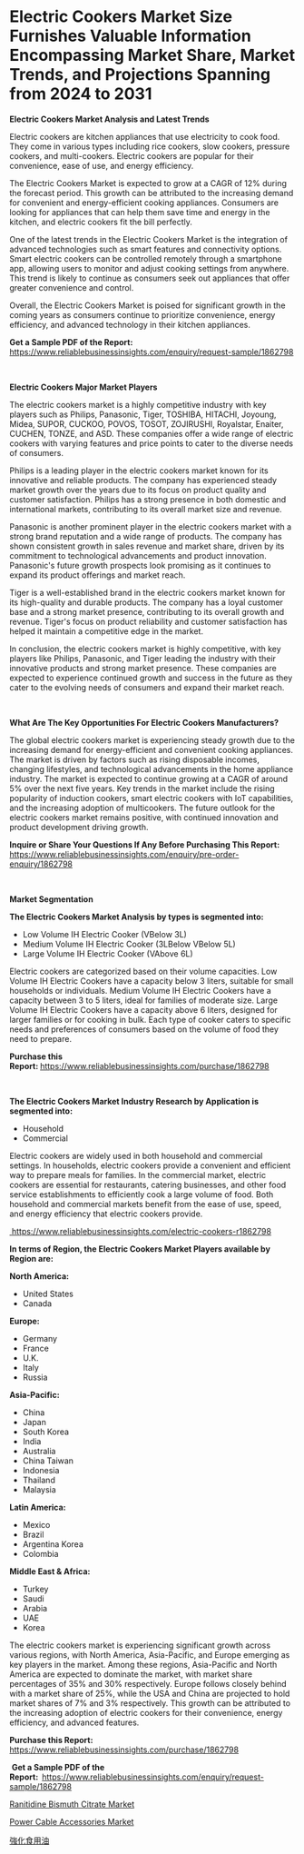 <p><h1>Electric Cookers Market Size Furnishes Valuable Information Encompassing Market Share, Market Trends, and Projections Spanning from 2024 to 2031</h1></p><p><strong>Electric Cookers Market Analysis and Latest Trends</strong></p>
<p><p>Electric cookers are kitchen appliances that use electricity to cook food. They come in various types including rice cookers, slow cookers, pressure cookers, and multi-cookers. Electric cookers are popular for their convenience, ease of use, and energy efficiency.</p><p>The Electric Cookers Market is expected to grow at a CAGR of 12% during the forecast period. This growth can be attributed to the increasing demand for convenient and energy-efficient cooking appliances. Consumers are looking for appliances that can help them save time and energy in the kitchen, and electric cookers fit the bill perfectly.</p><p>One of the latest trends in the Electric Cookers Market is the integration of advanced technologies such as smart features and connectivity options. Smart electric cookers can be controlled remotely through a smartphone app, allowing users to monitor and adjust cooking settings from anywhere. This trend is likely to continue as consumers seek out appliances that offer greater convenience and control.</p><p>Overall, the Electric Cookers Market is poised for significant growth in the coming years as consumers continue to prioritize convenience, energy efficiency, and advanced technology in their kitchen appliances.</p></p>
<p><strong>Get a Sample PDF of the Report:&nbsp;</strong> <a href="https://www.reliablebusinessinsights.com/enquiry/request-sample/1862798">https://www.reliablebusinessinsights.com/enquiry/request-sample/1862798</a></p>
<p>&nbsp;</p>
<p><strong>Electric Cookers Major Market Players</strong></p>
<p><p>The electric cookers market is a highly competitive industry with key players such as Philips, Panasonic, Tiger, TOSHIBA, HITACHI, Joyoung, Midea, SUPOR, CUCKOO, POVOS, TOSOT, ZOJIRUSHI, Royalstar, Enaiter, CUCHEN, TONZE, and ASD. These companies offer a wide range of electric cookers with varying features and price points to cater to the diverse needs of consumers.</p><p>Philips is a leading player in the electric cookers market known for its innovative and reliable products. The company has experienced steady market growth over the years due to its focus on product quality and customer satisfaction. Philips has a strong presence in both domestic and international markets, contributing to its overall market size and revenue.</p><p>Panasonic is another prominent player in the electric cookers market with a strong brand reputation and a wide range of products. The company has shown consistent growth in sales revenue and market share, driven by its commitment to technological advancements and product innovation. Panasonic's future growth prospects look promising as it continues to expand its product offerings and market reach.</p><p>Tiger is a well-established brand in the electric cookers market known for its high-quality and durable products. The company has a loyal customer base and a strong market presence, contributing to its overall growth and revenue. Tiger's focus on product reliability and customer satisfaction has helped it maintain a competitive edge in the market.</p><p>In conclusion, the electric cookers market is highly competitive, with key players like Philips, Panasonic, and Tiger leading the industry with their innovative products and strong market presence. These companies are expected to experience continued growth and success in the future as they cater to the evolving needs of consumers and expand their market reach.</p></p>
<p>&nbsp;</p>
<p><strong>What Are The Key Opportunities For Electric Cookers Manufacturers?</strong></p>
<p><p>The global electric cookers market is experiencing steady growth due to the increasing demand for energy-efficient and convenient cooking appliances. The market is driven by factors such as rising disposable incomes, changing lifestyles, and technological advancements in the home appliance industry. The market is expected to continue growing at a CAGR of around 5% over the next five years. Key trends in the market include the rising popularity of induction cookers, smart electric cookers with IoT capabilities, and the increasing adoption of multicookers. The future outlook for the electric cookers market remains positive, with continued innovation and product development driving growth.</p></p>
<p><strong>Inquire or Share Your Questions If Any Before Purchasing This Report:</strong> <a href="https://www.reliablebusinessinsights.com/enquiry/pre-order-enquiry/1862798">https://www.reliablebusinessinsights.com/enquiry/pre-order-enquiry/1862798</a></p>
<p>&nbsp;</p>
<p><strong>Market Segmentation</strong></p>
<p><strong>The Electric Cookers Market Analysis by types is segmented into:</strong></p>
<p><ul><li>Low Volume IH Electric Cooker (VBelow 3L)</li><li>Medium Volume IH Electric Cooker (3LBelow VBelow 5L)</li><li>Large Volume IH Electric Cooker (VAbove 6L)</li></ul></p>
<p><p>Electric cookers are categorized based on their volume capacities. Low Volume IH Electric Cookers have a capacity below 3 liters, suitable for small households or individuals. Medium Volume IH Electric Cookers have a capacity between 3 to 5 liters, ideal for families of moderate size. Large Volume IH Electric Cookers have a capacity above 6 liters, designed for larger families or for cooking in bulk. Each type of cooker caters to specific needs and preferences of consumers based on the volume of food they need to prepare.</p></p>
<p><strong>Purchase this Report:&nbsp;</strong><a href="https://www.reliablebusinessinsights.com/purchase/1862798">https://www.reliablebusinessinsights.com/purchase/1862798</a></p>
<p>&nbsp;</p>
<p><strong>The Electric Cookers Market Industry Research by Application is segmented into:</strong></p>
<p><ul><li>Household</li><li>Commercial</li></ul></p>
<p><p>Electric cookers are widely used in both household and commercial settings. In households, electric cookers provide a convenient and efficient way to prepare meals for families. In the commercial market, electric cookers are essential for restaurants, catering businesses, and other food service establishments to efficiently cook a large volume of food. Both household and commercial markets benefit from the ease of use, speed, and energy efficiency that electric cookers provide.</p></p>
<p><a href="https://www.reliablebusinessinsights.com/electric-cookers-r1862798">&nbsp;https://www.reliablebusinessinsights.com/electric-cookers-r1862798</a></p>
<p><strong>In terms of Region, the Electric Cookers Market Players available by Region are:</strong></p>
<p>
    <p> <strong> North America: </strong>
        <ul>
            <li>United States</li>
            <li>Canada</li>
        </ul>
        </p> 
    <p> <strong> Europe: </strong>
        <ul>
            <li>Germany</li>
            <li>France</li>
            <li>U.K.</li>
            <li>Italy</li>
            <li>Russia</li>
        </ul>
        </p> 
    <p> <strong> Asia-Pacific: </strong>
        <ul>
            <li>China</li>
            <li>Japan</li>
            <li>South Korea</li>
            <li>India</li>
            <li>Australia</li>
            <li>China Taiwan</li>
            <li>Indonesia</li>
            <li>Thailand</li>
            <li>Malaysia</li>
        </ul>
        </p> 
    <p> <strong> Latin America: </strong>
        <ul>
            <li>Mexico</li>
            <li>Brazil</li>
            <li>Argentina Korea</li>
            <li>Colombia</li>
        </ul>
        </p> 
    <p> <strong> Middle East & Africa: </strong>
        <ul>
            <li>Turkey</li>
            <li>Saudi</li>
            <li>Arabia</li>
            <li>UAE</li>
            <li>Korea</li>
        </ul>
    </p>
    </p>
<p><p>The electric cookers market is experiencing significant growth across various regions, with North America, Asia-Pacific, and Europe emerging as key players in the market. Among these regions, Asia-Pacific and North America are expected to dominate the market, with market share percentages of 35% and 30% respectively. Europe follows closely behind with a market share of 25%, while the USA and China are projected to hold market shares of 7% and 3% respectively. This growth can be attributed to the increasing adoption of electric cookers for their convenience, energy efficiency, and advanced features.</p></p>
<p><strong>Purchase this Report: </strong><a href="https://www.reliablebusinessinsights.com/purchase/1862798">https://www.reliablebusinessinsights.com/purchase/1862798</a></p>
<p>&nbsp;<strong>Get a Sample PDF of the Report:&nbsp;&nbsp;</strong><a href="https://www.reliablebusinessinsights.com/enquiry/request-sample/1862798">https://www.reliablebusinessinsights.com/enquiry/request-sample/1862798</a></p>
<p><strong></strong></p>
<p><p><a href="https://issuu.com/reportprime-2/docs/ranitidine-bismuth-citrate-market-size-2030.pptx">Ranitidine Bismuth Citrate Market</a></p><p><a href="https://github.com/sarohimweaach77/Market-Research-Report-List-1/blob/main/power-cable-accessories-market.md">Power Cable Accessories Market</a></p><p><a href="https://github.com/sghwr779811674/Market-Research-Report-List-3/blob/main/51963425957.md">強化食用油</a></p></p>